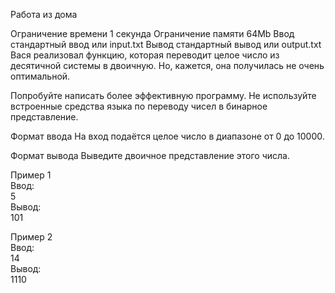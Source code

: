 Работа из дома

Ограничение времени	1 секунда
Ограничение памяти	64Mb
Ввод	стандартный ввод или input.txt
Вывод	стандартный вывод или output.txt
Вася реализовал функцию, которая переводит целое число из десятичной системы в двоичную. Но, кажется, она получилась не очень оптимальной.

Попробуйте написать более эффективную программу. Не используйте встроенные средства языка по переводу чисел в бинарное представление.

Формат ввода
На вход подаётся целое число в диапазоне от 0 до 10000.

Формат вывода
Выведите двоичное представление этого числа.

Пример 1<br/>
Ввод:<br/>
5<br/>
Вывод:<br/>
101<br/>

Пример 2<br/>
Ввод:<br/>
14<br/>
Вывод:<br/>
1110<br/>